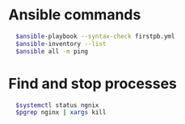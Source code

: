 # Ansible commands 
```sh
  $ansible-playbook --syntax-check firstpb.yml
  $ansible-inventory --list
  $ansible all -m ping
```

# Find and stop processes
```sh
  $systemctl status ngnix
  $pgrep nginx | xargs kill
```
